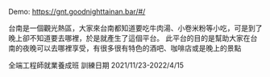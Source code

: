 
Demo: https://gnt.goodnighttainan.bar/#/

台南是一個觀光熱區，大家來台南都知道要吃牛肉湯、小卷米粉等小吃，可是到了晚上卻不知道要去哪裡，於是就產生了這個平台。
此平台的目的是幫助大家在台南的夜晚可以去哪裡享受，有很多很有特色的酒吧、咖啡店或是晚上的景點

全端工程師就業養成班 訓練日期 2021/11/23-2022/4/15
